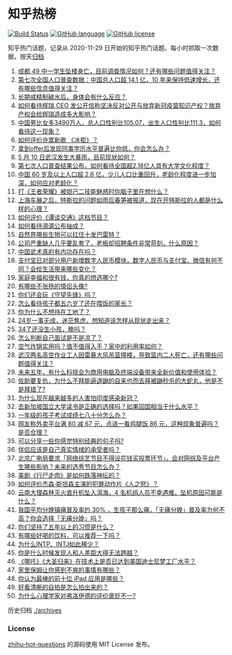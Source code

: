 # 知乎热榜
[![Build Status](https://github.com/ToWeLong/zhihu-hot-questions/workflows/CI/badge.svg)](https://github.com/ToWeLong/zhihu-hot-questions/actions)
[![GitHub language](https://img.shields.io/badge/language-golang-orange.svg)](https://golang.org/)
[![GitHub license](https://img.shields.io/github/license/ToWeLong/zhihu-hot-questions)](https://github.com/ToWeLong/zhihu-hot-questions/blob/main/LICENSE)

知乎热门话题，记录从 2020-11-29 日开始的知乎热门话题。每小时抓取一次数据，按天[归档](./archives)

<!-- BEGIN -->

1. [成都 49 中一学生坠楼身亡，目前调查情况如何？还有哪些问题值得关注？](https://www.zhihu.com/question/458690995)
1. [第七次全国人口普查数据：中国总人口超 14.1 亿，10 年来保持低速增长，还有哪些信息值得关注？](https://www.zhihu.com/question/458811096)
1. [长期戒精制碳水后，身体会有什么反应？](https://www.zhihu.com/question/368157736)
1. [如何看待辉瑞 CEO 发公开信称坚决反对公开与放弃新冠疫苗知识产权？放弃产权会给辉瑞造成多大影响？](https://www.zhihu.com/question/458516995)
1. [中国男比女多3490万人，总人口性别比105.07，出生人口性别比111.3，如何看待这一现象？](https://www.zhihu.com/question/458812209)
1. [如何评价许嵩新歌 《冰柜》？](https://www.zhihu.com/question/458749554)
1. [拿到offer后发现同事学历水平普遍比你低，你会怎么办？](https://www.zhihu.com/question/453425750)
1. [5 月 10 日武汉发生大暴雨，目前现状如何？](https://www.zhihu.com/question/458694221)
1. [第七次人口普查结果公布，如何看待全国超2.18亿人具有大学文化程度？](https://www.zhihu.com/question/458813993)
1. [中国 60 岁及以上人口超 2.6 亿，少儿人口比重回升，老龄化程度进一步加深，如何应对老龄化？](https://www.zhihu.com/question/458814159)
1. [打《王者荣耀》被妲己二技能魅惑时你脑子里在想什么？](https://www.zhihu.com/question/455738970)
1. [上海车展之后，特斯拉的问题如雨后春笋被报道，现在开特斯拉的人都是什么样的心理？](https://www.zhihu.com/question/458585086)
1. [如何评价《谭谈交通》这档节目？](https://www.zhihu.com/question/41467514)
1. [如何看待滴滴公布抽成？](https://www.zhihu.com/question/458266748)
1. [自然界哪些生物可以扛住十发巴雷特？](https://www.zhihu.com/question/458544903)
1. [公司严重缺人几乎要乱套了，老板却招聘条件非常苛刻，什么原因？](https://www.zhihu.com/question/458077938)
1. [中国武术真的有内功存在吗？](https://www.zhihu.com/question/29086555)
1. [支付宝已对部分用户新增数字人民币模块，数字人民币与支付宝、微信有何不同？会给生活带来哪些变化？](https://www.zhihu.com/question/458640901)
1. [家庭幸福和很有钱，你真的想选哪个?](https://www.zhihu.com/question/455357456)
1. [有哪些不张扬的情侣头像?](https://www.zhihu.com/question/330332961)
1. [你们还会玩《守望先锋》吗？](https://www.zhihu.com/question/458654100)
1. [怎么看待孩子都五六岁了还在喂饭的家长？](https://www.zhihu.com/question/458623234)
1. [你为什么不想待在工地了？](https://www.zhihu.com/question/278592510)
1. [24岁一事无成，迷茫焦虑，想知道该怎样从现状走出来？](https://www.zhihu.com/question/334364126)
1. [34了还没生小孩，晚吗？](https://www.zhihu.com/question/455564439)
1. [怎么判断自己面试是不是凉了？](https://www.zhihu.com/question/267849861)
1. [空气炸锅实用吗？值不值得入手？家中的利用率如何？](https://www.zhihu.com/question/60108615)
1. [武汉两名高空作业工人因雷暴大风吊篮撞楼，导致篮内二人死亡，还有哪些问题值得关注？](https://www.zhihu.com/question/458802058)
1. [未来五年，有什么科技会为商用电脑及终端设备带来全新价值和使用体验？](https://www.zhihu.com/question/458697197)
1. [佐助要复仇，为什么不拜能逼退鼬的自来也而去拜被鼬秒杀的大蛇丸，他是不是拜错了?](https://www.zhihu.com/question/447367718)
1. [为什么现在越来越多的人害怕印度感染新冠？](https://www.zhihu.com/question/384288033)
1. [去新加坡国立大学读书是正确的选择吗？如果回国相当于什么水平？](https://www.zhihu.com/question/415399401)
1. [一年级的孩子考试成绩七八十分怎么办？](https://www.zhihu.com/question/423393543)
1. [网友称外卖平台满 80 减 67 元，点进一看鸡腿饭 86 元，这种现象普遍吗？是否合理？](https://www.zhihu.com/question/458657073)
1. [可以分享一些你感觉特别经典的句子吗?](https://www.zhihu.com/question/456133524)
1. [伴侣应该是自己真实情绪的承受者吗？](https://www.zhihu.com/question/302561314)
1. [北京广电局要求「网络综艺节目不得设花钱买投票环节」，会对网综及平台产生哪些影响？未来的选秀节目怎么办？](https://www.zhihu.com/question/458698135)
1. [美剧《行尸走肉》是如何跌落神坛的？](https://www.zhihu.com/question/300658142)
1. [如何评价杰森·斯坦森主演的犯罪动作片《人之怒》？](https://www.zhihu.com/question/457101926)
1. [云南大理森林灭火直升机坠入洱海，4 名机组人员不幸遇难，坠机原因可能是什么？](https://www.zhihu.com/question/458664094)
1. [我国平均分娩镇痛普及率约 30% ，生孩子那么痛，「无痛分娩」普及率为何不高？你会选择「无痛分娩」吗？](https://www.zhihu.com/question/458562621)
1. [你们坚持了五年以上的习惯是什么？](https://www.zhihu.com/question/439042496)
1. [有哪些好喝的饮料，可以推荐一下吗？](https://www.zhihu.com/question/278942720)
1. [为什么INTP、INTJ如此稀少？](https://www.zhihu.com/question/357147669)
1. [你是什么时候发现人和人差距大得无法跨越？](https://www.zhihu.com/question/28087919)
1. [《哪吒》《大圣归来》在技术上是否已达到美国迪士尼梦工厂水平？](https://www.zhihu.com/question/389058916)
1. [家里保姆让你感到不爽的事情有哪些？](https://www.zhihu.com/question/20554063)
1. [你认为最棒的前十位 iPad 应用是哪些？](https://www.zhihu.com/question/34453138)
1. [好看清晰的自拍是怎么拍出来的？](https://www.zhihu.com/question/267598322)
1. [为什么心理学家对弗洛伊德的评价褒贬不一?](https://www.zhihu.com/question/458001165)

<!-- END -->

历史归档 [./archives](./archives)


### License
[zhihu-hot-questions](https://github.com/towelong/zhihu-hot-questions) 的源码使用 MIT License 发布。